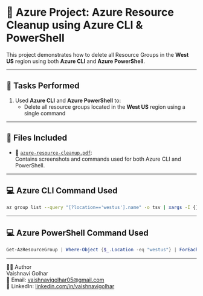 # 📘 Azure Project: Azure Resource Cleanup using Azure CLI & PowerShell

This project demonstrates how to delete all Resource Groups in the **West US** region using both **Azure CLI** and **Azure PowerShell**.

---

## 📝 Tasks Performed

1. Used **Azure CLI** and **Azure PowerShell** to:
   - Delete all resource groups located in the **West US** region using a single command

---

## 📂 Files Included

- 📄 [`azure-resource-cleanup.pdf`](./azure-resource-cleanup.pdf):  
  Contains screenshots and commands used for both Azure CLI and PowerShell.

---

## 💻 Azure CLI Command Used

```bash
az group list --query "[?location=='westus'].name" -o tsv | xargs -I {} az group delete --name {} --yes --no-wait
```

---

## 💻 Azure PowerShell Command Used

```powershell
Get-AzResourceGroup | Where-Object {$_.Location -eq "westus"} | ForEach-Object { Remove-AzResourceGroup -Name $_.ResourceGroupName -Force }
```

---

👩‍💻 Author  
Vaishnavi Golhar  
📧 Email: vaishnavigolhar05@gmail.com  
🔗 LinkedIn: [linkedin.com/in/vaishnavigolhar](https://www.linkedin.com/in/vaishnavigolhar)


